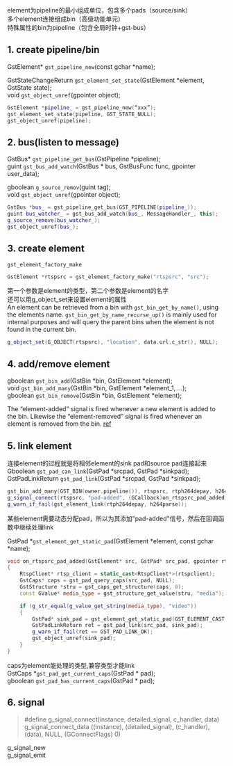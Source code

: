 element为pipeline的最小组成单位，包含多个pads（source/sink）   
多个element连接组成bin（高级功能单元）  
特殊属性的bin为pipeline（包含全局时钟+gst-bus）  

## 1.	create pipeline/bin
GstElement* `gst_pipeline_new`(const gchar *name);

GstStateChangeReturn `gst_element_set_state`(GstElement *element, GstState state);  
void	 `gst_object_unref`(gpointer object);
```cpp
GstElement *pipeline_ = gst_pipeline_new(“xxx”);
gst_element_set_state(pipeline, GST_STATE_NULL);
gst_object_unref(pipeline);
```

## 2.	bus(listen to message) 
GstBus* `gst_pipeline_get_bus`(GstPipeline *pipeline);  
guint `gst_bus_add_watch`(GstBus * bus, GstBusFunc func, gpointer user_data);

gboolean `g_source_remov`(guint tag);  
void	 `gst_object_unref`(gpointer object);
```cpp
GstBus *bus_ = gst_pipeline_get_bus(GST_PIPELINE(pipeline_));
guint bus_watcher_ = gst_bus_add_watch(bus_, MessageHandler_, this);
g_source_remove(bus_watcher_);
gst_object_unref(bus_);
```

## 3.	create element
`gst_element_factory_make`  
```cpp
GstElement *rtspsrc = gst_element_factory_make("rtspsrc", "src");
```
第一个参数是element的类型，第二个参数是element的名字  
还可以用g_object_set来设置element的属性  
An element can be retrieved from a bin with `gst_bin_get_by_name()`, using the elements name. `gst_bin_get_by_name_recurse_up()` is mainly used for internal purposes and will query the parent bins when the element is not found in the current bin.
```cpp
g_object_set(G_OBJECT(rtspsrc), "location", data.url.c_str(), NULL);
```


## 4.	add/remove element
gboolean `gst_bin_add`(GstBin *bin, GstElement *element);  
void `gst_bin_add_many`(GstBin *bin, GstElement *element_1, ...);  
gboolean `gst_bin_remove`(GstBin *bin, GstElement *element);  

 
The “element-added” signal is fired whenever a new element is added to the bin. Likewise the “element-removed” signal is fired whenever an element is removed from the bin. [ref](https://gstreamer.freedesktop.org/data/doc/gstreamer/head/gstreamer/html/GstBin.html)

## 5.	link element
连接element的过程就是将相邻element的sink pad和source pad连接起来
Gboolean `gst_pad_can_link`(GstPad *srcpad, GstPad *sinkpad);  
GstPadLinkReturn `gst_pad_link`(GstPad *srcpad, GstPad *sinkpad); 
```cpp
gst_bin_add_many(GST_BIN(owner.pipeline()), rtspsrc, rtph264depay, h264parse, NULL);
g_signal_connect(rtspsrc, "pad-added", (GCallback)on_rtspsrc_pad_added, this);
g_warn_if_fail(gst_element_link(rtph264depay, h264parse));
```
某些element需要动态分配pad，所以为其添加"pad-added"信号，然后在回调函数中继续处理link  

GstPad *`gst_element_get_static_pad`(GstElement *element, const gchar *name);  

```cpp
void on_rtspsrc_pad_added(GstElement* src, GstPad* src_pad, gpointer rtspclient)
{
    RtspClient* rtsp_client = static_cast<RtspClient*>(rtspclient);
    GstCaps* caps = gst_pad_query_caps(src_pad, NULL);
    GstStructure *stru = gst_caps_get_structure(caps, 0);
    const GValue* media_type = gst_structure_get_value(stru, "media");

    if (g_str_equal(g_value_get_string(media_type), "video"))
    {
        GstPad* sink_pad = gst_element_get_static_pad(GST_ELEMENT_CAST(rtsp_client->rtph264depay), "sink");
        GstPadLinkReturn ret = gst_pad_link(src_pad, sink_pad);
        g_warn_if_fail(ret == GST_PAD_LINK_OK);
        gst_object_unref(sink_pad);
    }
}
```
caps为element能处理的类型,兼容类型才能link  
GstCaps *`gst_pad_get_current_caps`(GstPad * pad);  
gboolean	 `gst_pad_has_current_caps`(GstPad * pad);
## 6.	signal
>#define g_signal_connect(instance, detailed_signal, c_handler, data) \
>g_signal_connect_data ((instance), (detailed_signal), (c_handler), (data), NULL, (GConnectFlags) 0)

g_signal_new  
g_signal_emit
